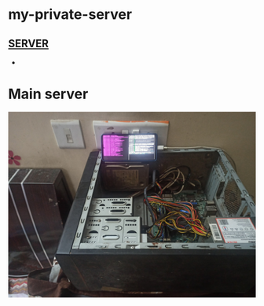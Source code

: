 
# my-private-server
[SERVER](https://scotland-designer-produces-nuclear.trycloudflare.com)
-
-
# Main server
![b](1.jpg)
